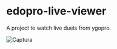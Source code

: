 # edopro-live-viewer
A project to watch live duels from ygopro.

![Captura](https://github.com/termitaklk/edopro-live-viewer/assets/112192503/1af5016c-e801-4195-ab04-f3f6b84e95b1)
